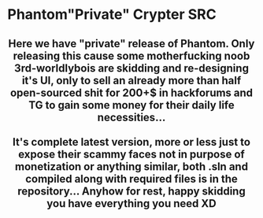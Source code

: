 # Phantom"Private" Crypter SRC
<h2 align="center">
Here we have "private" release of Phantom. Only releasing this cause some motherfucking noob 3rd-worldlybois are skidding and re-designing it's UI, only to sell an already more than half open-sourced shit for 200+$ in hackforums and TG to gain some money for their daily life necessities...<br>
<br>It's complete latest version, more or less just to expose their scammy faces not in purpose of monetization or anything similar, both .sln and compiled along with required files is in the repository... Anyhow for rest, happy skidding you have everything you need XD<br> </h2>
